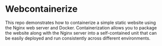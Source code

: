 # Webcontainerize
This repo demonstrates how to containerize a simple static website using the Nginx web server and Docker. Containerization allows you to package the website along with the Nginx server into a self-contained unit that can be easily deployed and run consistently across different environments.
